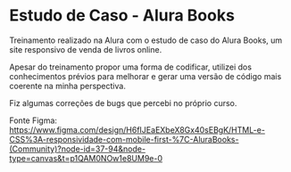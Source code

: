 # Estudo de Caso - Alura Books
Treinamento realizado na Alura com o estudo de caso do Alura Books, um site responsivo de venda de livros online.

Apesar do treinamento propor uma forma de codificar, utilizei dos conhecimentos prévios para melhorar e gerar uma versão de código mais coerente na minha perspectiva.

Fiz algumas correções de bugs que percebi no próprio curso.

Fonte Figma: https://www.figma.com/design/H6fIJEaEXbeX8Gx40sEBgK/HTML-e-CSS%3A-responsividade-com-mobile-first-%7C-AluraBooks-(Community)?node-id=37-94&node-type=canvas&t=p1QAM0NOw1e8UM9e-0
